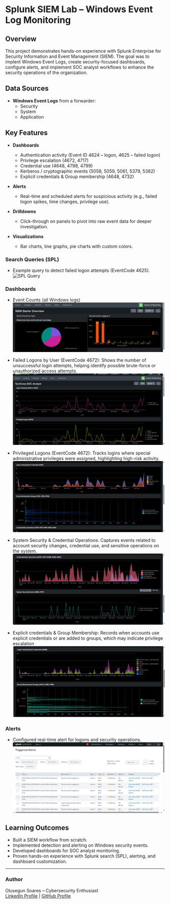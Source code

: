 # Splunk SIEM Lab – Windows Event Log Monitoring

## Overview
This project demonstrates hands-on experience with Splunk Enterprise for Security Information and Event Management (SIEM). The goal was to implent Windows Event Logs, create security-focused dashboards, configure alerts, and implement SOC analyst workflows to enhance the security operations of the organization.

## Data Sources
- **Windows Event Logs** from a forwarder:
  - Security
  - System
  - Application

## Key Features
- **Dashboards**  
  - Authentication activity (Event ID 4624 – logon, 4625 – failed logon)  
  - Privilege escalation (4672, 4717)  
  - Credential use (4648, 4798, 4799)  
  - Kerberos / cryptographic events (5058, 5059, 5061, 5379, 5382)  
  - Explicit credentials & Group membership (4648, 4732)
  
- **Alerts**  
  - Real-time and scheduled alerts for suspicious activity (e.g., failed logon spikes, time changes, privilege use).
 
- **Drilldowns**  
  - Click-through on panels to pivot into raw event data for deeper investigation.
  
- **Visualizations**  
  - Bar charts, line graphs, pie charts with custom colors.  

### Search Queries (SPL)
- Example query to detect failed logon attempts (EventCode 4625).  
![SPL Query](screenshots/spl_query.jpg)

### Dashboards

- Event Counts (all Windows logs)  
![Event Counts](eventcounts.png)

- Failed Logons by User (EventCode 4672): Shows the number of unsuccessful login attempts, helping identify possible brute-force or unauthorized access attempts.
![Failed Logons](logonattempts.png)

- Privileged Logons (EventCode 4672): Tracks logins where special administrative privileges were assigned, highlighting high-risk activity.
![Privileged Logons](explicitcredentials.png)

- System Security & Credential Operations: Captures events related to account security changes, credential use, and sensitive operations on the system.
![System Security & Credential Operations](systemsecurityevents&credentialoperations.png)

- Explicit credentials & Group Membership: Records when accounts use explicit credentials or are added to groups, which may indicate privilege escalation
![Explicit credentials & Group Membership](explicitcredentials&groupmembershipchanges.png)

### Alerts
- Configured real-time alert for logons and security operations.  
![Triggered Alerts](triggeredalerts.png)

## Learning Outcomes
- Built a SIEM workflow from scratch.  
- Implemented detection and alerting on Windows security events.  
- Developed dashboards for SOC analyst monitoring.  
- Proven hands-on experience with Splunk search (SPL), alerting, and dashboard customization.  

---

### Author
Olusegun Soares – Cybersecurity Enthusiast  
[LinkedIn Profile](https://www.linkedin.com/in/olusegun-soares-59862582/) | [GitHub Profile](https://github.com/olusegunsoares)
